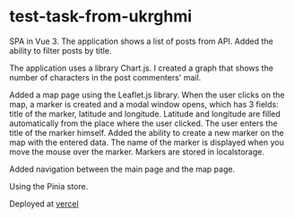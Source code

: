 # test-task-from-ukrghmi

SPA in Vue 3. The application shows a list of posts from API. Added the ability to filter posts by title.

The application uses a library Chart.js. I created a graph that shows the number of characters in the post commenters' mail.

Added a map page using the Leaflet.js library. When the user clicks on the map, a marker is created and a modal window opens, which has 3 fields: title of the marker, latitude and longitude. Latitude and longitude are filled automatically from the place where the user clicked. The user enters the title of the marker himself.
Added the ability to create a new marker on the map with the entered data. The name of the marker is displayed when you move the mouse over the marker. Markers are stored in localstorage.

Added navigation between the main page and the map page.

Using the Pinia store.

Deployed at [vercel](https://posts-beryl.vercel.app)
